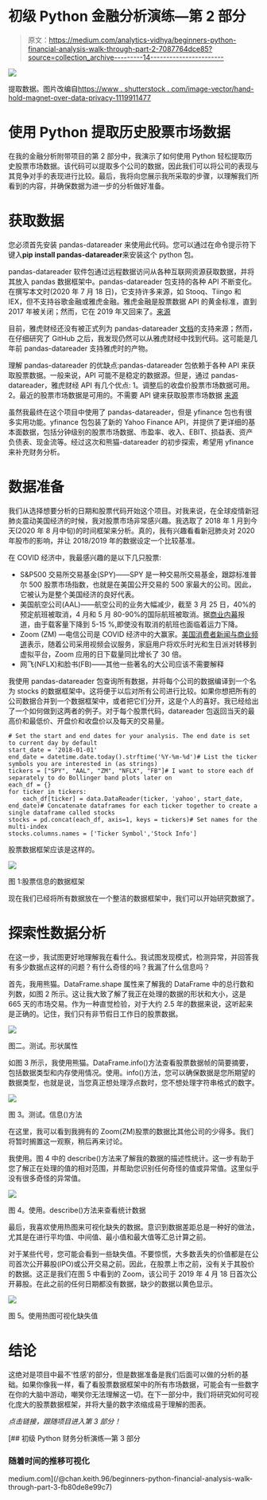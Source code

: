 # 初级 Python 金融分析演练—第 2 部分

> 原文：<https://medium.com/analytics-vidhya/beginners-python-financial-analysis-walk-through-part-2-7087764dce85?source=collection_archive---------14----------------------->

![](img/39716a4573579e86bb7e25485d816663.png)

提取数据。图片改编自[https://www . shutterstock . com/image-vector/hand-hold-magnet-over-data-privacy-1119911477](https://www.shutterstock.com/image-vector/hand-hold-magnet-over-data-privacy-1119911477)

# 使用 Python 提取历史股票市场数据

在我的金融分析附带项目的第 2 部分中，我演示了如何使用 Python 轻松提取历史股票市场数据。该代码可以提取多个公司的数据，因此我们可以将公司的表现与其竞争对手的表现进行比较。最后，我将向您展示我所采取的步骤，以理解我们所看到的内容，并确保数据为进一步的分析做好准备。

# 获取数据

您必须首先安装 pandas-datareader 来使用此代码。您可以通过在命令提示符下键入**pip install pandas-datareader**来安装这个 python 包。

pandas-datareader 软件包通过远程数据访问从各种互联网资源获取数据，并将其放入 pandas 数据框架中。pandas-datareader 包支持的各种 API 不断变化。在撰写本文时(2020 年 7 月 18 日)，它支持许多来源，如 Stooq、Tiingo 和 IEX，但不支持谷歌金融或雅虎金融。雅虎金融是股票数据 API 的黄金标准，直到 2017 年被关闭；然而，它在 2019 年又回来了。[来源](https://towardsdatascience.com/best-5-free-stock-market-apis-in-2019-ad91dddec984)

目前，雅虎财经还没有被正式列为 pandas-datareader [文档](https://pandas-datareader.readthedocs.io/en/latest/remote_data.html)的支持来源；然而，在仔细研究了 GitHub 之后，我发现仍然可以从雅虎财经中找到代码。这可能是几年前 pandas-datareader 支持雅虎时的产物。

理解 pandas-datareader 的优缺点:pandas-datareader 包依赖于各种 API 来获取股票数据。一般来说，API 可能不是稳定的数据源。但是，通过 pandas-datareader，雅虎财经 API 有几个优点:
1。调整后的收盘价股票市场数据可用。
2。最近的股票市场数据是可用的。不需要 API 键来获取股票市场数据
[来源](https://blog.quantinsti.com/stock-market-data-analysis-python/)

虽然我最终在这个项目中使用了 pandas-datareader，但是 yfinance 包也有很多实用功能。yfinance 包包装了新的 Yahoo Finance API，并提供了更详细的基本面数据，包括分钟级别的股票市场数据、市盈率、收入、EBIT、损益表、资产负债表、现金流等。经过这次和熊猫-datareader 的初步探索，希望用 yfinance 来补充财务分析。

# 数据准备

我们从选择想要分析的日期和股票代码开始这个项目。对我来说，在全球疫情新冠肺炎震动美国经济的时候，我对股票市场非常感兴趣。我选取了 2018 年 1 月到今天(2020 年 8 月中旬)的时间框架来分析。真的，我有兴趣看看新冠肺炎对 2020 年股市的影响，并让 2018/2019 年的数据设定一个比较基准。

在 COVID 经济中，我最感兴趣的是以下几只股票:

*   S&P500 交易所交易基金(SPY)——SPY 是一种交易所交易基金，跟踪标准普尔 500 股票市场指数，也就是在美国公开交易的 500 家最大的公司。因此，它被认为是整个美国经济的良好代表。
*   美国航空公司(AAL)——航空公司的业务大幅减少，截至 3 月 25 日，40%的预定航班被取消，4 月和 5 月 80-90%的国际航班被取消。据[商业内幕](https://www.businessinsider.com/coronavirus-airlines-bailout-empty-flights-requirement-2020-4)报道，由于载客量下降到 5-15 %,即使没有取消的航班也面临着运力下降。
*   Zoom (ZM) —电信公司是 COVID 经济中的大赢家。[美国消费者新闻与商业频道](https://www.cnbc.com/2020/04/03/how-zoom-rose-to-the-top-during-the-coronavirus-pandemic.html)表示，随着公司采用视频会议服务，家庭用户将欢乐时光和生日派对转移到虚拟平台，Zoom 应用的日下载量同比增长了 30 倍。
*   网飞(NFLX)和脸书(FB)——其他一些著名的大公司应该不需要解释

我使用 pandas-datareader 包查询所有数据，并将每个公司的数据编译到一个名为 stocks 的数据框架中。这将便于以后对所有公司进行比较。如果你想把所有的公司数据合并到一个数据框架中，或者把它们分开，这是个人的喜好。我已经给出了一个如何做到这两者的例子。对于每个股票代码，datareader 包返回当天的最高价和最低价、开盘价和收盘价以及每天的交易量。

```
# Set the start and end dates for your analysis. The end date is set to current day by default
start_date = '2018-01-01'
end_date = datetime.date.today().strftime('%Y-%m-%d')# List the ticker symbols you are interested in (as strings) 
tickers = ["SPY", "AAL", "ZM", "NFLX", "FB"]# I want to store each df separately to do Bollinger band plots later on
each_df = {}
for ticker in tickers:
    each_df[ticker] = data.DataReader(ticker, 'yahoo', start_date, end_date)# Concatenate dataframes for each ticker together to create a single dataframe called stocks
stocks = pd.concat(each_df, axis=1, keys = tickers)# Set names for the multi-index 
stocks.columns.names = ['Ticker Symbol','Stock Info']
```

股票数据框架应该是这样的。

![](img/900aefbada4fc3dbcbd585a348bdc622.png)

图 1:股票信息的数据框架

现在我们已经将所有数据放在一个整洁的数据框架中，我们可以开始研究数据了。

# 探索性数据分析

在这一步，我试图更好地理解我在看什么。我试图发现模式，检测异常，并回答我有多少数据点这样的问题？有什么奇怪的吗？我漏了什么信息吗？

首先，我用熊猫。DataFrame.shape 属性来了解我的 DataFrame 中的总行数和列数，如图 2 所示。这让我大致了解了我正在处理的数据的形状和大小，这是 665 天的市场交易。作为一种直觉检验，对于大约 2.5 年的数据来说，这听起来是正确的。记住，我们只有非节假日工作日的股票数据。

![](img/33392978c380210b3e0fbf3527ee48c3.png)

图二。测试。形状属性

如图 3 所示，我使用熊猫。DataFrame.info()方法查看股票数据帧的简要摘要，包括数据类型和内存使用情况。使用。info()方法，您可以确保数据是您所期望的数据类型，也就是说，当您真正想处理浮点数时，您不想处理字符串格式的数字。

![](img/63b03c506f2b655271b45083fecf95dc.png)

图 3。测试。信息()方法

在这里，我可以看到我拥有的 Zoom(ZM)股票的数据比其他公司的少得多。我们将暂时搁置这一观察，稍后再来讨论。

我使用。图 4 中的 describe()方法来了解我的数据的描述性统计。这一步有助于您了解正在处理的值的相对范围，并帮助您识别任何奇怪的值或异常值。这里似乎没有很多奇怪的异常值。

![](img/e3341a34b79b043b81d5b78a1abd8060.png)

图 4。使用。describe()方法来查看统计数据

最后，我喜欢使用热图来可视化缺失的数据。意识到数据差距总是一种好的做法，尤其是在进行平均值、中间值、最小值和最大值等汇总计算之前。

对于某些代号，您可能会看到一些缺失值。不要惊慌，大多数丢失的价值都是在公司首次公开募股(IPO)或公开交易之前。因此，在股票上市之前，没有关于其股价的数据。这正是我们在图 5 中看到的 Zoom，该公司于 2019 年 4 月 18 日首次公开募股。在此之前的任何日期都没有数据，缺少的数据以黄色显示。

![](img/e00442b406b111e4f26d5f5951fcd01a.png)

图 5。使用热图可视化缺失值

# 结论

这绝对是项目中最不‘性感’的部分，但是数据准备是我们后面可以做的分析的基础。如果你像我一样，看了看股票数据框架中的所有市场数据，可能会有一些数字在你的大脑中游动，嘲笑你无法理解这一切。在下一部分中，我们将研究如何可视化庞大的股票数据框架，并将大量的数字浓缩成易于理解的图表。

*点击链接，跟随项目进入第 3 部分！*

[](/@chan.keith.96/beginners-python-financial-analysis-walk-through-part-3-fb80de8e99c7) [## 初级 Python 财务分析演练—第 3 部分

### 随着时间的推移可视化

medium.com](/@chan.keith.96/beginners-python-financial-analysis-walk-through-part-3-fb80de8e99c7)
